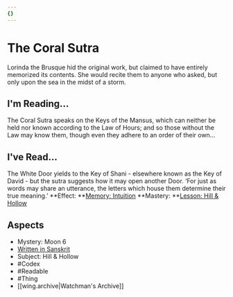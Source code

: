 ```yaml
---
{}
---
```

# The Coral Sutra
Lorinda the Brusque hid the original work, but claimed to have entirely memorized its contents. She would recite them to anyone who asked, but only upon the sea in the midst of a storm.
## I'm Reading...
The Coral Sutra speaks on the Keys of the Mansus, which can neither be held nor known according to the Law of Hours; and so those without the Law may know them, though even they adhere to an order of their own…
## I've Read...
The White Door yields to the Key of Shani - elsewhere known as the Key of David - but the sutra suggests how it may open another Door. ‘For just as words may share an utterance, the letters which house them determine their true meaning.’
**Effect: **[Memory: Intuition](https://uadaf.theevilroot.xyz/rowenarium/element/mem.intuition)
**Mastery: **[Lesson: Hill & Hollow](https://uadaf.theevilroot.xyz/rowenarium/element/x.hill.hollow)
## Aspects
- Mystery: Moon 6
- [Written in Sanskrit](https://uadaf.theevilroot.xyz/rowenarium/element/w.sanskrit)
- Subject: Hill & Hollow
- #Codex
- #Readable
- #Thing
- [[wing.archive|Watchman's Archive]]